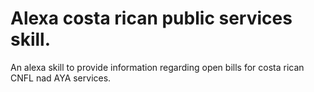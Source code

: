 # Alexa costa rican public services skill.

An alexa skill to provide information regarding open bills for costa rican CNFL nad AYA services.